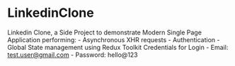 # LinkedinClone
Linkedin Clone, a Side Project to demonstrate Modern Single Page Application performing: - Asynchronous XHR requests - Authentication - Global State management using Redux Toolkit  Credentials for Login - Email: test.user@gmail.com - Password: hello@123
